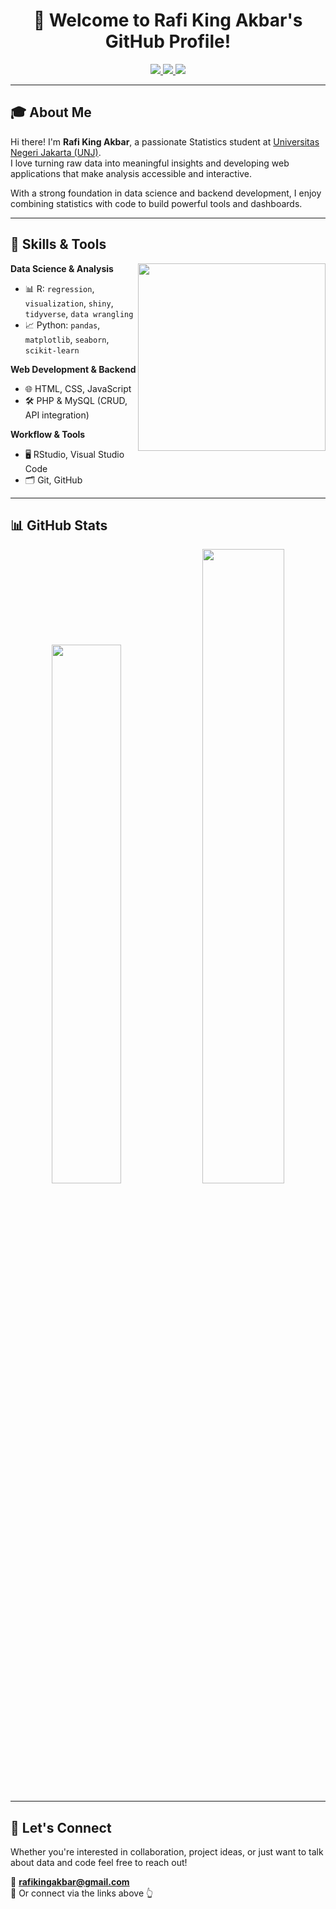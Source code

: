 <h1 align="center">👋 Welcome to Rafi King Akbar's GitHub Profile!</h1>

<p align="center">
  <a href="https://www.linkedin.com/in/rafi-king-akbar-748272218">
    <img src="https://img.shields.io/badge/LinkedIn-blue?logo=linkedin&logoColor=white">
  </a>
  <a href="https://www.instagram.com/rafikingakbar">
    <img src="https://img.shields.io/badge/Instagram-E4405F?logo=instagram&logoColor=white">
  </a>
  <a href="mailto:rafikingakbar@gmail.com">
    <img src="https://img.shields.io/badge/Email-D14836?logo=gmail&logoColor=white">
  </a>
</p>

---

## 🎓 About Me

Hi there! I'm **Rafi King Akbar**, a passionate Statistics student at [Universitas Negeri Jakarta (UNJ)](https://unj.ac.id/).  
I love turning raw data into meaningful insights and developing web applications that make analysis accessible and interactive.

With a strong foundation in data science and backend development, I enjoy combining statistics with code to build powerful tools and dashboards.

---

## 🔧 Skills & Tools

<img align="right" width="300" src="https://media.tenor.com/GfSX-u7VGM4AAAAC/coding.gif">

**Data Science & Analysis**  
- 📊 R: `regression`, `visualization`, `shiny`, `tidyverse`, `data wrangling`  
- 📈 Python: `pandas`, `matplotlib`, `seaborn`, `scikit-learn`

**Web Development & Backend**  
- 🌐 HTML, CSS, JavaScript  
- 🛠 PHP & MySQL (CRUD, API integration)

**Workflow & Tools**  
- 🖥 RStudio, Visual Studio Code  
- 🗂 Git, GitHub

---

## 📊 GitHub Stats

<p align="center">
  <img width="47%" src="https://github-readme-stats.vercel.app/api?username=rafikingakbar&show_icons=true&theme=radical&count_private=true&cache_seconds=3600" />
  <img width="51%" src="https://github-readme-stats.vercel.app/api/top-langs/?username=rafikingakbar&layout=compact&theme=radical&cache_seconds=3600" />
</p>

---

## 💬 Let's Connect

Whether you're interested in collaboration, project ideas, or just want to talk about data and code feel free to reach out!

📧 **rafikingakbar@gmail.com**  
🔗 Or connect via the links above 👆
